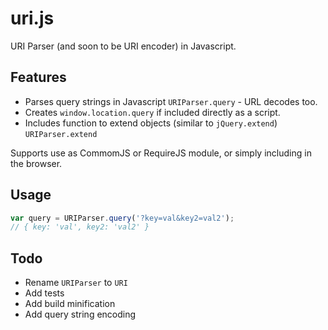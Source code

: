 uri.js
======

URI Parser (and soon to be URI encoder) in Javascript. 

## Features

 - Parses query strings in Javascript `URIParser.query` - URL decodes too. 
 - Creates `window.location.query` if included directly as a script.
 - Includes function to extend objects (similar to `jQuery.extend`) `URIParser.extend`

Supports use as CommomJS or RequireJS module, or simply including in the browser.

## Usage

```js
var query = URIParser.query('?key=val&key2=val2');
// { key: 'val', key2: 'val2' }
```

## Todo

 - Rename `URIParser` to `URI`
 - Add tests
 - Add build minification
 - Add query string encoding
